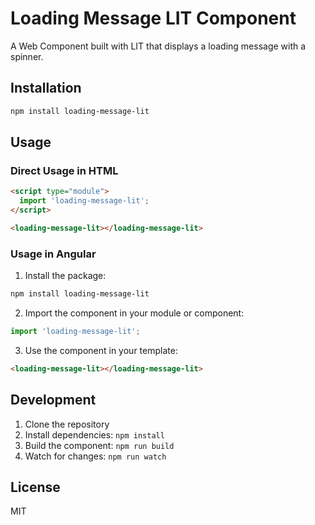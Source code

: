 # Loading Message LIT Component

A Web Component built with LIT that displays a loading message with a spinner.

## Installation

```bash
npm install loading-message-lit
```

## Usage

### Direct Usage in HTML

```html
<script type="module">
  import 'loading-message-lit';
</script>

<loading-message-lit></loading-message-lit>
```

### Usage in Angular

1. Install the package:

```bash
npm install loading-message-lit
```

2. Import the component in your module or component:

```typescript
import 'loading-message-lit';
```

3. Use the component in your template:

```html
<loading-message-lit></loading-message-lit>
```

## Development

1. Clone the repository
2. Install dependencies: `npm install`
3. Build the component: `npm run build`
4. Watch for changes: `npm run watch`

## License

MIT
